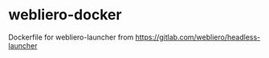 # webliero-docker
Dockerfile for webliero-launcher from https://gitlab.com/webliero/headless-launcher

